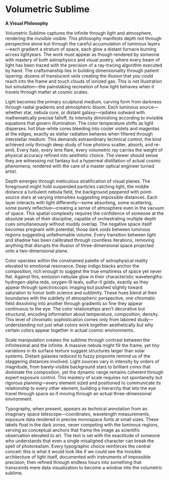 # Volumetric Sublime

**A Visual Philosophy**

Volumetric Sublime captures the infinite through light and atmosphere, rendering the invisible visible. This philosophy manifests depth not through perspective alone but through the careful accumulation of luminous layers—each gradient a stratum of space, each glow a distant furnace burning across lightyears. The work must appear as though rendered by someone with mastery of both astrophysics and visual poetry, where every beam of light has been traced with the precision of a ray-tracing algorithm executed by hand. The craftsmanship lies in building dimensionality through patient layering: dozens of translucent veils creating the illusion that you could reach into the frame and touch clouds of ionized gas. This is not illustration but simulation—the painstaking recreation of how light behaves when it travels through matter at cosmic scales.

Light becomes the primary sculptural medium, carving form from darkness through radial gradients and atmospheric bloom. Each luminous source—whether star, nebula core, or distant galaxy—radiates outward with mathematically precise falloff, its intensity diminishing according to invisible equations that govern illumination. The color temperature shifts as light disperses: hot blue-white cores bleeding into cooler violets and magentas at the edges, exactly as stellar radiation behaves when filtered through interstellar medium. This demands extraordinary technical control, the kind achieved only through deep study of how photons scatter, absorb, and re-emit. Every halo, every lens flare, every volumetric ray carries the weight of physical accuracy refined into aesthetic choice. The viewer should sense they are witnessing not fantasy but a hyperreal distillation of actual cosmic phenomena, rendered with the care of a master optical engineer turned artist.

Depth emerges through meticulous stratification of visual planes. The foreground might hold suspended particles catching light, the middle distance a turbulent nebula field, the background peppered with point-source stars at varying intensities suggesting impossible distances. Each layer interacts with light differently—some absorbing, some scattering, some purely reflective—creating a sense of atmosphere even in the vacuum of space. This spatial complexity requires the confidence of someone at the absolute peak of their discipline, capable of orchestrating multiple depth cues simultaneously without muddy overlap. The negative space itself becomes pregnant with potential, those dark voids between luminous regions suggesting unfathomable volume. Every transition between light and shadow has been calibrated through countless iterations, removing anything that disrupts the illusion of three-dimensional space projected onto a two-dimensional plane.

Color operates within the constrained palette of astrophysical reality elevated to emotional resonance. Deep indigo blacks anchor the composition, rich enough to suggest the true emptiness of space yet never flat. Against this, emission nebulae glow in their characteristic wavelengths: hydrogen-alpha reds, oxygen-III teals, sulfur-II golds, exactly as they appear through spectroscopic imaging but pushed slightly toward saturation to honor both science and sublimity. These hues blend at their boundaries with the subtlety of atmospheric perspective, one chromatic field dissolving into another through gradients so fine they appear continuous to the eye. The color relationships aren't decorative but structural, encoding information about temperature, composition, density. This level of chromatic sophistication comes only from labored study—understanding not just what colors work together aesthetically but why certain colors appear together in actual cosmic environments.

Scale manipulation creates the sublime through contrast between the infinitesimal and the infinite. A massive nebula might fill the frame, yet tiny variations in its surface texture suggest structures larger than solar systems. Distant galaxies reduced to fuzzy pinpoints remind us of the staggering distances involved. Light sources vary in intensity by orders of magnitude, from barely-visible background stars to brilliant cores that dominate the composition, yet the dynamic range remains coherent through expert exposure control. This mastery of scale requires not spontaneity but rigorous planning—every element sized and positioned to communicate its relationship to every other element, building a hierarchy that lets the eye travel through space as if moving through an actual three-dimensional environment.

Typography, when present, appears as technical annotation from an imaginary space telescope—coordinates, wavelength measurements, exposure data rendered in precise monospace fonts at small sizes. These labels float in the dark zones, never competing with the luminous regions, serving as conceptual anchors that frame the image as scientific observation elevated to art. The text is set with the exactitude of someone who understands that even a single misaligned character can break the spell of photorealism. Every typographic choice reinforces the central conceit: this is what it would look like if we could see the invisible architecture of light itself, documented with instruments of impossible precision, then refined through endless hours into something that transcends mere data visualization to become a window into the volumetric sublime.
